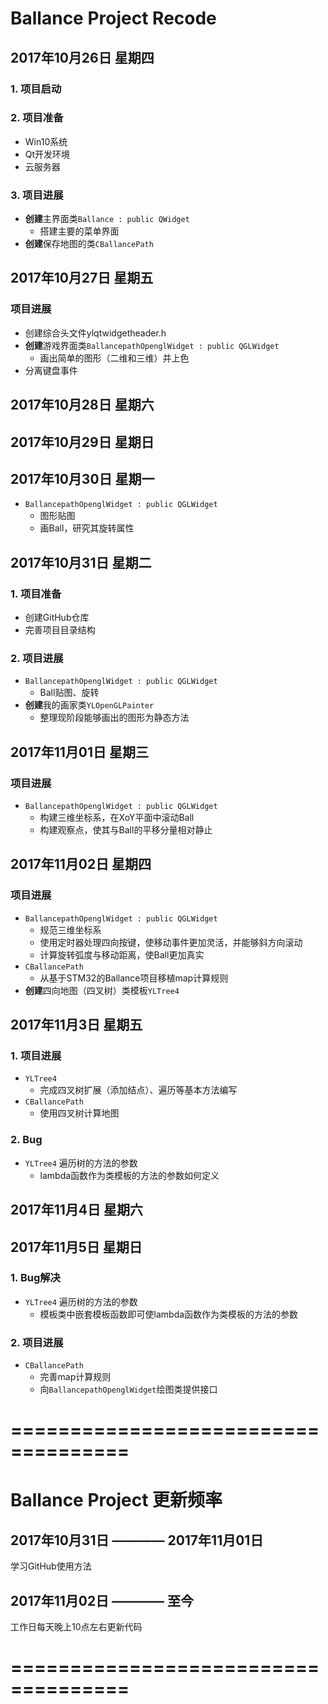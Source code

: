 
# Ballance Project Recode


## 2017年10月26日 星期四

### 1. 项目启动

### 2. 项目准备
* Win10系统
* Qt开发环境
* 云服务器

### 3. 项目进展
* **创建**主界面类`Ballance : public QWidget`
	+ 搭建主要的菜单界面
* **创建**保存地图的类`CBallancePath`


## 2017年10月27日 星期五

### 项目进展
* 创建综合头文件ylqtwidgetheader.h
* **创建**游戏界面类`BallancepathOpenglWidget : public QGLWidget`
	+ 画出简单的图形（二维和三维）并上色
* 分离键盘事件


## 2017年10月28日 星期六


## 2017年10月29日 星期日


## 2017年10月30日 星期一
* `BallancepathOpenglWidget : public QGLWidget`
	+ 图形贴图
	+ 画Ball，研究其旋转属性


## 2017年10月31日 星期二

### 1. 项目准备
* 创建GitHub仓库
* 完善项目目录结构

### 2. 项目进展
* `BallancepathOpenglWidget : public QGLWidget`
	+ Ball贴图、旋转
* **创建**我的画家类`YLOpenGLPainter`
	+ 整理现阶段能够画出的图形为静态方法


## 2017年11月01日 星期三

### 项目进展
* `BallancepathOpenglWidget : public QGLWidget`
	+ 构建三维坐标系，在XoY平面中滚动Ball
	+ 构建观察点，使其与Ball的平移分量相对静止


## 2017年11月02日 星期四

### 项目进展
* `BallancepathOpenglWidget : public QGLWidget`
	+ 规范三维坐标系
	+ 使用定时器处理四向按键，使移动事件更加灵活，并能够斜方向滚动
	+ 计算旋转弧度与移动距离，使Ball更加真实
* `CBallancePath`
	+ 从基于STM32的Ballance项目移植map计算规则
* **创建**四向地图（四叉树）类模板`YLTree4`


## 2017年11月3日 星期五

### 1. 项目进展
* `YLTree4`
	+ 完成四叉树扩展（添加结点）、遍历等基本方法编写
* `CBallancePath`
	+ 使用四叉树计算地图

### 2. Bug
* `YLTree4` 遍历树的方法的参数
	+ lambda函数作为类模板的方法的参数如何定义


## 2017年11月4日 星期六


## 2017年11月5日 星期日

### 1. Bug解决
* `YLTree4` 遍历树的方法的参数
	+ 模板类中嵌套模板函数即可使lambda函数作为类模板的方法的参数

### 2. 项目进展
* `CBallancePath`
	+ 完善map计算规则
	+ 向`BallancepathOpenglWidget`绘图类提供接口





# ====================================


# Ballance Project 更新频率


## 2017年10月31日 ———— 2017年11月01日
学习GitHub使用方法


## 2017年11月02日 ———— 至今
工作日每天晚上10点左右更新代码





# ====================================
